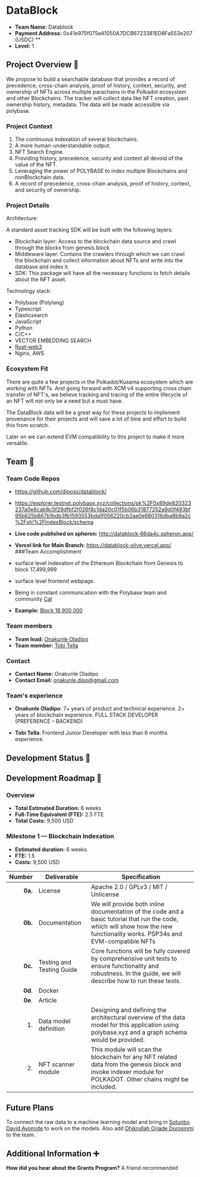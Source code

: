 # DataBlock

- **Team Name:**  Datablock
- **Payment Address:** 0x41e975f075eA1050A7DCB6723381ED8Fa553e207 (USDC) **
- **Level:** 1

## Project Overview :page_facing_up:

We propose to build a searchable database that provides a record of precedence, cross-chain analysis, proof of history, context, security, and ownership of NFTs across multiple parachains in the Polkadot ecosystem and other Blockchains. The tracker will collect data like NFT creation, past ownership history, metadata. The data will be made accessible via polybase.

### Project Context

1. The continuous indexation of several blockchains.
2. A more human-understandable output.
3. NFT Search Engine.
4. Providing history, precedence, security and context all devoid of the value of the NFT.
5. Leveraging the power of POLYBASE to index multiple Blockchains and nonBlockchain data.
6. A record of precedence, cross-chain analysis, proof of history, context, and security of ownership.
### Project Details

Architecture:
    
  A standard asset tracking SDK will be built with the following layers:
  - Blockchain layer: Access to the blockchain data source and crawl through the blocks from genesis block
  - Middleware layer: Contains the crawlers through which we can crawl the blockchain and collect information about NFTs and write into the database and index it.
  - SDK: This package will have all the necessary functions to fetch details about the NFT asset.

Technology stack: 
- Polybase (Polylang) 
- Typescript 
- Elasticsearch
- JavaScript
- Python
- C/C++
- VECTOR EMBEDDING SEARCH
- [Rust-web3](https://github.com/tomusdrw/rust-web3)
- Nginx, AWS

### Ecosystem Fit
There are quite a few projects in the Polkadot/Kusama ecosystem which are working with NFTs. And going forward with XCM v4 supporting cross chain transfer of NFT's, we believe tracking and tracing of the entire lifecycle of an NFT will not only be a need but a must have.

The DataBlock data will be a great way for these projects to implement provenance for their projects and will save a lot of time and effort to build this from scratch.

Later on we can extend EVM compatibility to this project to make it more versatile.
## Team :busts_in_silhouette:

### Team Code Repos

- https://github.com/diposs/datablock/
- https://explorer.testnet.polybase.xyz/collections/pk%2F0x89de820323237a0e6cab8c5f29dfbf2f026f8c1da20c01f5b06b31877252a9d0f493bf95b625b667b1bdb3fb1593553bda1f056220cb2aa0e680316dba8b9a2c%2Fsh!%2FIndexBlock/schema
- **Live code published on spheron:** http://datablock-66da4c.spheron.app/
- **Vercel link for Main Branch:**  https://datablock-olive.vercel.app/
###Team Accomplishment

- surface level indexation of the Ethereum Blockchain from Genesis to block 17,499,999
- surface level frontend webpage.
- Being in constant communication with the Polybase team and community [Cal](https://github.com/calummoore)
- **Example:** [Block 16,900,000](https://testnet.polybase.xyz/v0/collections/pk%2F0x89de820323237a0e6cab8c5f29dfbf2f026f8c1da20c01f5b06b31877252a9d0f493bf95b625b667b1bdb3fb1593553bda1f056220cb2aa0e680316dba8b9a2c%2Fsh!%2FIndexBlock/records/00ETH-16900000?format=nft) 

### Team members

- **Team lead:** [Onakunle Oladipo](https://github.com/diposs)
- **Team member:** [Tobi Tella](https://github.com/Tobziy)  


### Contact

- **Contact Name:** Onakunle Oladipo
- **Contact Email:** onakunle.dipo@gmail.com

### Team's experience

- **Onakunle Oladipo**: 7+ years of product and technical experience. 2+ years of blockchain experience. FULL STACK DEVELOPER (PREFERENCE – BACKEND)

- **Tobi Tella**: Frontend Junior Developer with less than 6 months experience.


## Development Status :open_book:

## Development Roadmap :nut_and_bolt:

### Overview
- **Total Estimated Duration:** 6 weeks
- **Full-Time Equivalent (FTE):**  2.5 FTE
- **Total Costs:** 9,500 USD

### Milestone 1 — Blockchain Indexation


- **Estimated duration:** 6 weeks
- **FTE:**  1.5
- **Costs:** 9,500 USD


| Number | Deliverable | Specification |
| -----: | ----------- | ------------- |
| **0a.** | License | Apache 2.0 / GPLv3 / MIT / Unlicense |
| **0b.** | Documentation | We will provide both inline documentation of the code and a basic tutorial that run the code, which will show how the new functionality works. PSP34s and EVM-compatible NFTs |
| **0c.** | Testing and Testing Guide | Core functions will be fully covered by comprehensive unit tests to ensure functionality and robustness. In the guide, we will describe how to run these tests. |
| **0d**. | Docker | |
| **0e**. | Article | |
| 1. | Data model definition | Designing and defining the architectural overview of the data model for this application using polybase.xyz and a graph schema would be provided.   |
| 2. | NFT scanner module | This module will scan the blockchain for any NFT related data from the genesis block and invoke indexer module  for POLKADOT. Other chains might be included.  |

## Future Plans

To connect the raw data to a machine learning model and bring in  [Sotunbo David Ayomide](https://github.com/sotunboolamide) to work on the models. Also add [Dhikrullah Oriade Durosinmi](https://github.com/EngineerSk) to the team.
`
## Additional Information :heavy_plus_sign:

**How did you hear about the Grants Program?** A friend recommended
